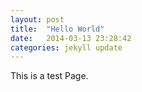 ```yaml
---
layout: post
title:  "Hello World"
date:   2014-03-13 23:28:42
categories: jekyll update
---
```


This is a test Page.
